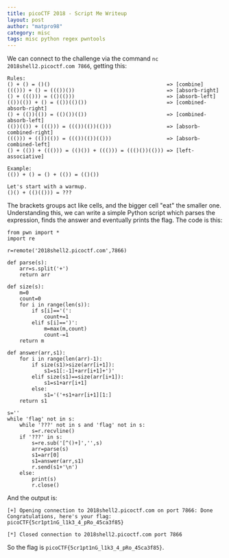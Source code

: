 ```yaml
---
title: picoCTF 2018 - Script Me Writeup
layout: post
author: "matpro98"
category: misc
tags: misc python regex pwntools
---
```


We can connect to the challenge via the command `nc 2018shell2.picoctf.com 7866`, getting this:

```
Rules:
() + () = ()()                                      => [combine]
((())) + () = ((())())                              => [absorb-right]
() + ((())) = (()(()))                              => [absorb-left]
(())(()) + () = (())(()())                          => [combined-absorb-right]
() + (())(()) = (()())(())                          => [combined-absorb-left]
(())(()) + ((())) = ((())(())(()))                  => [absorb-combined-right]
((())) + (())(()) = ((())(())(()))                  => [absorb-combined-left]
() + (()) + ((())) = (()()) + ((())) = ((()())(())) => [left-associative]

Example: 
(()) + () = () + (()) = (()())

Let's start with a warmup.
()() + (()(())) = ???
```

The brackets groups act like cells, and the bigger cell "eat" the smaller one. Understanding this, we can write a simple Python script which parses the expression, finds the answer and eventually prints the flag.
The code is this:

```
from pwn import *
import re

r=remote('2018shell2.picoctf.com',7866)

def parse(s):
    arr=s.split('+')
    return arr

def size(s):
    m=0
    count=0
    for i in range(len(s)):
        if s[i]=='(':
            count+=1
        elif s[i]==')':
            m=max(m,count)
            count-=1
    return m

def answer(arr,s1):
    for i in range(len(arr)-1):
        if size(s1)>size(arr[i+1]):
            s1=s1[:-1]+arr[i+1]+')'
        elif size(s1)==size(arr[i+1]):
            s1=s1+arr[i+1]
        else:
            s1='('+s1+arr[i+1][1:]
    return s1

s=''
while 'flag' not in s:
    while '???' not in s and 'flag' not in s:
        s=r.recvline()
    if '???' in s:
        s=re.sub('[^()+]','',s)
        arr=parse(s)
        s1=arr[0]
        s1=answer(arr,s1)
        r.send(s1+'\n')
    else:
        print(s)
        r.close()
```

And the output is:

```
[+] Opening connection to 2018shell2.picoctf.com on port 7866: Done
Congratulations, here's your flag: picoCTF{5cr1pt1nG_l1k3_4_pRo_45ca3f85}

[*] Closed connection to 2018shell2.picoctf.com port 7866
```

So the flag is `picoCTF{5cr1pt1nG_l1k3_4_pRo_45ca3f85}`.
